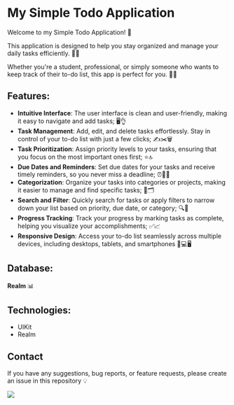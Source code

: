 # My Simple Todo Application

Welcome to my Simple Todo Application! 🌟

This application is designed to help you stay organized and manage your daily tasks efficiently. 📝✨

Whether you're a student, professional, or simply someone who wants to keep track of their to-do list, this app is perfect for you. 🎯🙌

## Features:
- **Intuitive Interface**: The user interface is clean and user-friendly, making it easy to navigate and add tasks; 🖥️👌
- **Task Management**: Add, edit, and delete tasks effortlessly. Stay in control of your to-do list with just a few clicks; ✍️✂️🗑️
- **Task Prioritization**: Assign priority levels to your tasks, ensuring that you focus on the most important ones first; ⭐🔝
- **Due Dates and Reminders**: Set due dates for your tasks and receive timely reminders, so you never miss a deadline; ⏰📅🔔
- **Categorization**: Organize your tasks into categories or projects, making it easier to manage and find specific tasks; 📂🗂️
- **Search and Filter**: Quickly search for tasks or apply filters to narrow down your list based on priority, due date, or category; 🔍🧭
- **Progress Tracking**: Track your progress by marking tasks as complete, helping you visualize your accomplishments; ✅📈
- **Responsive Design**: Access your to-do list seamlessly across multiple devices, including desktops, tablets, and smartphones 📱💻🖥️

## Database: 
**Realm** 📊

## Technologies:
- UIKit
- Realm

## Contact
If you have any suggestions, bug reports, or feature requests, please create an issue in this repository 💡

![](https://media.giphy.com/media/v1.Y2lkPTc5MGI3NjExZjk5MGx3aDRndXhyY2J4ZThjbTN3MGh1NnR0bm9jcmExMnVxZHllNiZlcD12MV9pbnRlcm5hbF9naWZfYnlfaWQmY3Q9Zw/Ala8Pjo4RN9kY/giphy.gif)
